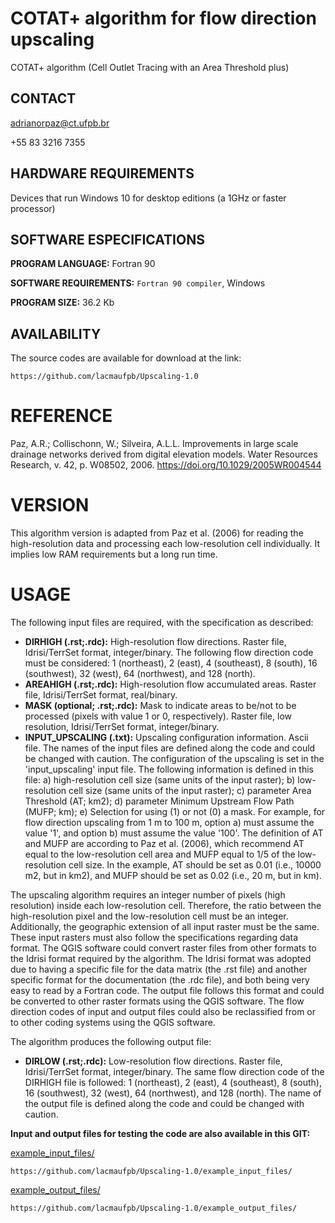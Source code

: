 COTAT+ algorithm for flow direction upscaling
=======
COTAT+ algorithm (Cell Outlet Tracing with an Area Threshold plus)

CONTACT
-------------

adrianorpaz@ct.ufpb.br
 
+55 83 3216 7355 

HARDWARE REQUIREMENTS
-------------
Devices that run Windows 10 for desktop editions (a 1GHz or faster processor)

SOFTWARE ESPECIFICATIONS
-------------
**PROGRAM LANGUAGE:**	Fortran 90 

**SOFTWARE REQUIREMENTS:**	`Fortran 90 compiler`, Windows 

**PROGRAM SIZE:**	36.2 Kb
 
AVAILABILITY
-------------
The source codes are available for download at the link: 

	https://github.com/lacmaufpb/Upscaling-1.0 

REFERENCE
============

Paz, A.R.; Collischonn, W.; Silveira, A.L.L. Improvements in large scale drainage networks derived from digital elevation models. Water Resources Research, v. 42, p. W08502, 2006. https://doi.org/10.1029/2005WR004544

VERSION
============
This algorithm version is adapted from Paz et al. (2006) for reading the high-resolution data and processing each low-resolution cell individually. It implies low RAM requirements but a long run time.

USAGE
============
The following input files are required, with the specification as described:
* **DIRHIGH (.rst;.rdc):** High-resolution flow directions. Raster file, Idrisi/TerrSet format, integer/binary. The following flow direction code must be considered:  1 (northeast), 2 (east), 4 (southeast), 8 (south), 16 (southwest), 32 (west), 64 (northwest), and 128 (north).
* **AREAHIGH (.rst;.rdc):** High-resolution flow accumulated areas. Raster file, Idrisi/TerrSet format, real/binary.
* **MASK (optional; .rst;.rdc):** Mask to indicate areas to be/not to be processed (pixels with value 1 or 0, respectively). Raster file, low resolution, Idrisi/TerrSet format, integer/binary. 
* **INPUT_UPSCALING (.txt):**  Upscaling configuration information. Ascii file.
The names of the input files are defined along the code and could be changed with caution.
The configuration of the upscaling is set in the 'input_upscaling' input file. 
The following information is defined in this file: a) high-resolution cell size (same units of the input raster); b) low-resolution cell size (same units of the input raster); c) parameter Area Threshold (AT; km2); d) parameter Minimum Upstream Flow Path (MUFP; km); e) Selection for using (1) or not (0) a mask.
For example, for flow direction upscaling from 1 m to 100 m, option a) must assume the value '1', and option b) must assume the value '100'. The definition of AT and MUFP are according to Paz et al. (2006), which recommend AT equal to the low-resolution cell area and MUFP equal to 1/5 of the low-resolution cell size. In the example, AT should be set as 0.01 (i.e., 10000 m2, but in km2), and MUFP should be set as 0.02 (i.e., 20 m, but in km).

The upscaling algorithm requires an integer number of pixels (high resolution) inside each low-resolution cell. Therefore, the ratio between the high-resolution pixel and the low-resolution cell must be an integer. Additionally, the geographic extension of all input raster must be the same. These input rasters must also follow the specifications regarding data format. The QGIS software could convert raster files from other formats to the Idrisi format required by the algorithm. The Idrisi format was adopted due to having a specific file for the data matrix (the .rst file) and another specific format for the documentation (the .rdc file), and both being very easy to read by a Fortran code. The output file follows this format and could be converted to other raster formats using the QGIS software.
The flow direction codes of input and output files could also be reclassified from or to other coding systems using the QGIS software.

The algorithm produces the following output file:
* **DIRLOW (.rst;.rdc):** Low-resolution flow directions. Raster file, Idrisi/TerrSet format, integer/binary. The same flow direction code of the DIRHIGH file is followed: 1 (northeast), 2 (east), 4 (southeast), 8 (south), 16 (southwest), 32 (west), 64 (northwest), and 128 (north).
The name of the output file is defined along the code and could be changed with caution.

**Input and output files for testing the code are also available in this GIT:**

[example_input_files/](example_input_files)

	https://github.com/lacmaufpb/Upscaling-1.0/example_input_files/

[example_output_files/](example_output_files)

	https://github.com/lacmaufpb/Upscaling-1.0/example_output_files/

